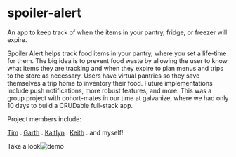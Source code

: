 # spoiler-alert
An app to keep track of when the items in your pantry, fridge, or freezer will expire.

Spoiler Alert helps track food items in your pantry, where you set a life-time for them. The big idea is to prevent food waste by allowing the user to know what items they are tracking and when they expire to plan menus and trips to the store as necessary. Users have virtual pantries so they save themselves a trip home to inventory their food. Future implementations include push notifications, more robust features, and more. This was a group project with cohort-mates in our time at galvanize, where we had only 10 days to build a CRUDable full-stack app.  


Project members include:

[Tim](https://github.com/yhtomitim) . 
[Garth]() . 
[Kaitlyn](https://github.com/kaitlinramirez) . 
[Keith](https://github.com/joneskc) . 
and myself!  


Take a look![demo](https://s19.postimg.cc/ui4fu09ib/parkour-wod-app-demo-shot.png)

